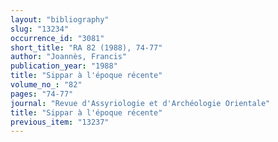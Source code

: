 ```yaml
---
layout: "bibliography"
slug: "13234"
occurrence_id: "3081"
short_title: "RA 82 (1988), 74-77"
author: "Joannès, Francis"
publication_year: "1988"
title: "Sippar à l'époque récente"
volume_no_: "82"
pages: "74-77"
journal: "Revue d'Assyriologie et d'Archéologie Orientale"
title: "Sippar à l'époque récente"
previous_item: "13237"
---
```

